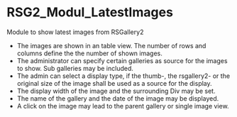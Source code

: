 # RSG2_Modul_LatestImages
Module to show latest images from RSGallery2

* The images are shown in an table view. The number of rows and columns define the the number of shown images.
* The administrator can specify certain galleries as source for the images to show. Sub galleries may be included.
* The admin can select a display type, if the thumb-, the rsgallery2- or the original size of the image shall be used as a source for the display.
* The display width of the image and the surrounding Div may be set.
* The name of the gallery and the date of the image may be displayed.
* A click on the image may lead to the parent gallery or single image view.




